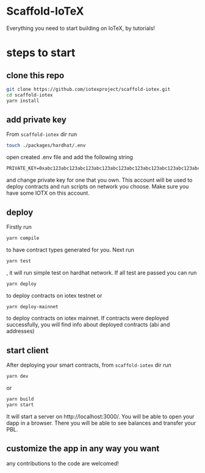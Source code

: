 # Scaffold-IoTeX
Everything you need to start building on IoTeX, by tutorials!

# steps to start 

## clone this repo
```bash
git clone https://github.com/iotexproject/scaffold-iotex.git
cd scaffold-iotex
yarn install
```
## add private key
From `scaffold-iotex` dir run
```bash
touch ./packages/hardhat/.env
```
open created .env file and add the following string
```txt
PRIVATE_KEY=0xabc123abc123abc123abc123abc123abc123abc123abc123abc123abc123abc1
```
and change private key for one that you own.
This account will be used to deploy contracts and run scripts on network you choose. Make sure you have some IOTX on this account.
## deploy
Firstly run
```bash
yarn compile
```
to have contract types generated for you. Next run 
```bash
yarn test
```
, it will run simple test on hardhat network. If all test are passed you can run
```bash
yarn deploy
``` 
to deploy contracts on iotex testnet or 
```bash
yarn deploy-mainnet
``` 
to deploy contracts on iotex mainnet. If contracts were deployed successfully, you will find info about deployed contracts (abi and addresses)
## start client
After deploying your smart contracts, from `scaffold-iotex` dir run
```bash
yarn dev
```
or
```bash
yarn build
yarn start
```
It will start a server on http://localhost:3000/. You will be able to open your dapp in a browser. 
There you will be able to see balances and transfer your PBL.
## customize the app in any way you want
any contributions to the code are welcomed!